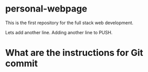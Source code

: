 # personal-webpage
This is the first repository for the full stack web development. 

Lets add another line. 
Adding another line to PUSH. 

# What are the instructions for Git commit